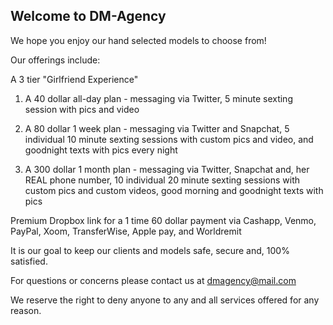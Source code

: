 ## Welcome to DM-Agency

We hope you enjoy our hand selected models to choose from!

Our offerings include:

A 3 tier "Girlfriend Experience"

1) A 40 dollar all-day plan - messaging via Twitter, 5 minute sexting session with pics and video

2) A 80 dollar 1 week plan - messaging via Twitter and Snapchat, 5 individual 10 minute sexting sessions with custom pics and video, and goodnight texts with pics every night

3) A 300 dollar 1 month plan - messaging via Twitter, Snapchat and, her REAL phone number, 10 individual 20 minute sexting sessions with custom pics and custom videos, good morning and goodnight texts with pics

Premium Dropbox link for a 1 time 60 dollar payment via Cashapp, Venmo, PayPal, Xoom, TransferWise, Apple pay, and Worldremit






It is our goal to keep our clients and models safe, secure and, 100% satisfied.




For questions or concerns please contact us at dmagency@mail.com








We reserve the right to deny anyone to any and all services offered for any reason.
